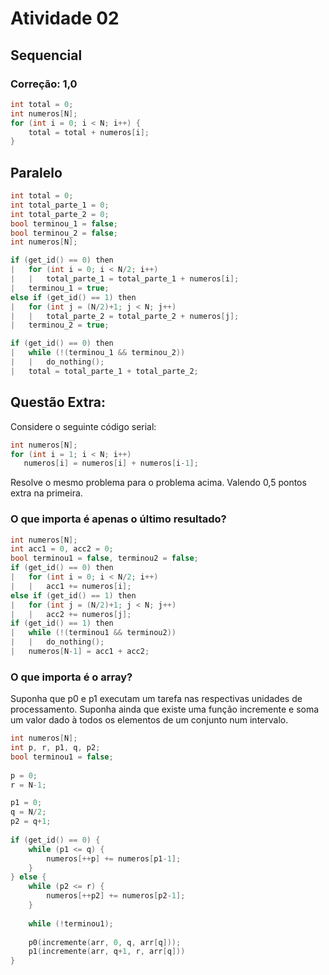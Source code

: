 # Atividade 02
## Sequencial
### Correção: 1,0
```c
int total = 0;
int numeros[N];
for (int i = 0; i < N; i++) {
    total = total + numeros[i];
}
```
## Paralelo
```c++
int total = 0;
int total_parte_1 = 0;
int total_parte_2 = 0;
bool terminou_1 = false;
bool terminou_2 = false;
int numeros[N];

if (get_id() == 0) then
|   for (int i = 0; i < N/2; i++)
|   |   total_parte_1 = total_parte_1 + numeros[i];
|   terminou_1 = true;
else if (get_id() == 1) then
|   for (int j = (N/2)+1; j < N; j++)
|   |   total_parte_2 = total_parte_2 + numeros[j];
|   terminou_2 = true;

if (get_id() == 0) then
|   while (!(terminou_1 && terminou_2))
|   |   do_nothing();
|   total = total_parte_1 + total_parte_2;
```
## Questão Extra:

Considere o seguinte código serial:

```c++
int numeros[N];
for (int i = 1; i < N; i++)
   numeros[i] = numeros[i] + numeros[i-1];
```

Resolve o mesmo problema para o problema acima. Valendo 0,5 pontos extra na primeira. 

### O que importa é apenas o último resultado?
```c++
int numeros[N];
int acc1 = 0, acc2 = 0;
bool terminou1 = false, terminou2 = false;
if (get_id() == 0) then
|   for (int i = 0; i < N/2; i++)
|   |   acc1 += numeros[i];
else if (get_id() == 1) then
|   for (int j = (N/2)+1; j < N; j++)
|   |   acc2 += numeros[j];
if (get_id() == 1) then
|   while (!(terminou1 && terminou2))
|   |   do_nothing();
|   numeros[N-1] = acc1 + acc2;
```
### O que importa é o array?
Suponha que p0 e p1 executam um tarefa nas respectivas unidades de processamento.
Suponha ainda que existe uma função incremente e soma um valor dado à todos os elementos de um conjunto num intervalo.
```c++
int numeros[N];
int p, r, p1, q, p2;
bool terminou1 = false;
    
p = 0;
r = N-1;

p1 = 0;
q = N/2;
p2 = q+1;
    
if (get_id() == 0) {
    while (p1 <= q) {
        numeros[++p] += numeros[p1-1];
    }
} else {
    while (p2 <= r) {
        numeros[++p2] += numeros[p2-1];
    }
    
    while (!terminou1);
    
    p0(incremente(arr, 0, q, arr[q]));
    p1(incremente(arr, q+1, r, arr[q]))
}
```